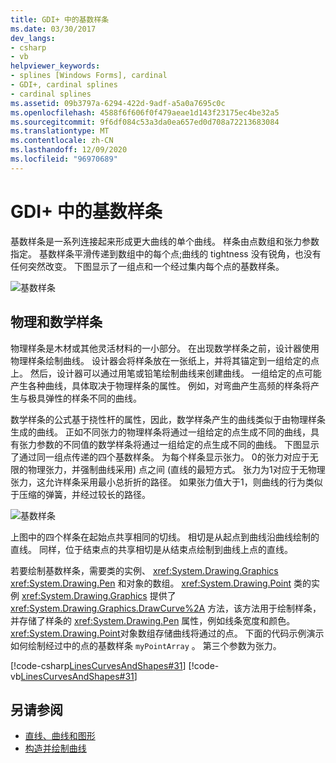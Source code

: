 ```yaml
---
title: GDI+ 中的基数样条
ms.date: 03/30/2017
dev_langs:
- csharp
- vb
helpviewer_keywords:
- splines [Windows Forms], cardinal
- GDI+, cardinal splines
- cardinal splines
ms.assetid: 09b3797a-6294-422d-9adf-a5a0a7695c0c
ms.openlocfilehash: 4588f6f606f0f479aeae1d143f23175ec4be32a5
ms.sourcegitcommit: 9f6df084c53a3da0ea657ed0d708a72213683084
ms.translationtype: MT
ms.contentlocale: zh-CN
ms.lasthandoff: 12/09/2020
ms.locfileid: "96970689"
---
```

# <a name="cardinal-splines-in-gdi"></a>GDI+ 中的基数样条
基数样条是一系列连接起来形成更大曲线的单个曲线。 样条由点数组和张力参数指定。 基数样条平滑传递到数组中的每个点;曲线的 tightness 没有锐角，也没有任何突然改变。 下图显示了一组点和一个经过集内每个点的基数样条。  
  
 ![基数样条](./media/aboutgdip02-art09.gif "Aboutgdip02_art09")  
  
## <a name="physical-and-mathematical-splines"></a>物理和数学样条  
 物理样条是木材或其他灵活材料的一小部分。 在出现数学样条之前，设计器使用物理样条绘制曲线。 设计器会将样条放在一张纸上，并将其锚定到一组给定的点上。 然后，设计器可以通过用笔或铅笔绘制曲线来创建曲线。 一组给定的点可能产生各种曲线，具体取决于物理样条的属性。 例如，对弯曲产生高频的样条将产生与极具弹性的样条不同的曲线。  
  
 数学样条的公式基于挠性杆的属性，因此，数学样条产生的曲线类似于由物理样条生成的曲线。 正如不同张力的物理样条将通过一组给定的点生成不同的曲线，具有张力参数的不同值的数学样条将通过一组给定的点生成不同的曲线。 下图显示了通过同一组点传递的四个基数样条。 为每个样条显示张力。 0的张力对应于无限的物理张力，并强制曲线采用) 点之间 (直线的最短方式。 张力为1对应于无物理张力，这允许样条采用最小总折折的路径。 如果张力值大于1，则曲线的行为类似于压缩的弹簧，并经过较长的路径。  
  
 ![基数样条](./media/aboutgdip02-art10.gif "Aboutgdip02_art10")  
  
 上图中的四个样条在起始点共享相同的切线。 相切是从起点到曲线沿曲线绘制的直线。 同样，位于结束点的共享相切是从结束点绘制到曲线上点的直线。  
  
 若要绘制基数样条，需要类的实例、 <xref:System.Drawing.Graphics> <xref:System.Drawing.Pen> 和对象的数组。 <xref:System.Drawing.Point> 类的实例 <xref:System.Drawing.Graphics> 提供了 <xref:System.Drawing.Graphics.DrawCurve%2A> 方法，该方法用于绘制样条，并存储了样条的 <xref:System.Drawing.Pen> 属性，例如线条宽度和颜色。 <xref:System.Drawing.Point>对象数组存储曲线将通过的点。 下面的代码示例演示如何绘制经过中的点的基数样条 `myPointArray` 。 第三个参数为张力。  
  
 [!code-csharp[LinesCurvesAndShapes#31](~/samples/snippets/csharp/VS_Snippets_Winforms/LinesCurvesAndShapes/CS/Class1.cs#31)]
 [!code-vb[LinesCurvesAndShapes#31](~/samples/snippets/visualbasic/VS_Snippets_Winforms/LinesCurvesAndShapes/VB/Class1.vb#31)]  
  
## <a name="see-also"></a>另请参阅

- [直线、曲线和图形](lines-curves-and-shapes.md)
- [构造并绘制曲线](constructing-and-drawing-curves.md)

